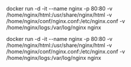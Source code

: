 docker run -d -it --name nginx -p 80:80
 -v /home/nginx/html:/usr/share/nginx/html
 -v /home/nginx/conf/nginx.conf:/etc/nginx.conf
 -v /home/nginx/logs:/var/log/nginx nginx


 docker run -d -it --name nginx -p 80:80 -v /home/nginx/html:/usr/share/nginx/html -v /home/nginx/conf/nginx.conf:/etc/nginx.conf -v /home/nginx/logs:/var/log/nginx nginx